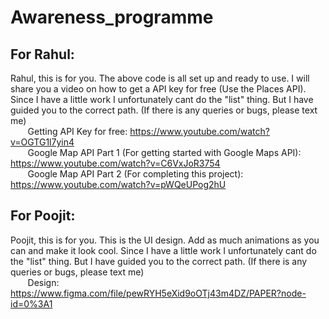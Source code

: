 # Awareness_programme
## For Rahul:
Rahul, this is for you. The above code is all set up and ready to use. I will share you a video on how to get a API key for free (Use the Places API). Since I have a little work
I unfortunately cant do the "list" thing. But I have guided you to the correct path. (If there is any queries or bugs, please text me)  
&nbsp;&nbsp;&nbsp;&nbsp;&nbsp;&nbsp;&nbsp;Getting API Key for free: https://www.youtube.com/watch?v=OGTG1l7yin4  
&nbsp;&nbsp;&nbsp;&nbsp;&nbsp;&nbsp;&nbsp;Google Map API Part 1 (For getting started with Google Maps API): https://www.youtube.com/watch?v=C6VxJoR3754  
&nbsp;&nbsp;&nbsp;&nbsp;&nbsp;&nbsp;&nbsp;Google Map API Part 2 (For completing this project): https://www.youtube.com/watch?v=pWQeUPog2hU

## For Poojit: 
Poojit, this is for you. This is the UI design. Add as much animations as you can and make it look cool. Since I have a little work I unfortunately cant do the "list" thing. But I have guided you to the correct path. (If there is any queries or bugs, please text me)  
&nbsp;&nbsp;&nbsp;&nbsp;&nbsp;&nbsp;&nbsp;Design: https://www.figma.com/file/pewRYH5eXid9oOTj43m4DZ/PAPER?node-id=0%3A1
